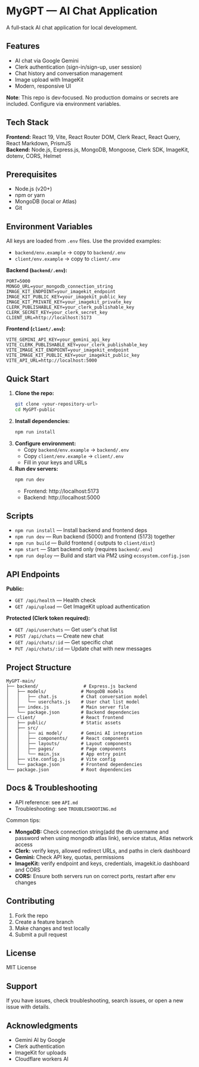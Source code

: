 
# MyGPT — AI Chat Application 

A full‑stack AI chat application for local development.

## Features
- AI chat via Google Gemini
- Clerk authentication (sign-in/sign-up, user session)
- Chat history and conversation management
- Image upload with ImageKit
- Modern, responsive UI

**Note**: This repo is dev‑focused. No production domains or secrets are included. Configure via environment variables.

## Tech Stack
**Frontend:** React 19, Vite, React Router DOM, Clerk React, React Query, React Markdown, PrismJS  
**Backend:** Node.js, Express.js, MongoDB, Mongoose, Clerk SDK, ImageKit, dotenv, CORS, Helmet

## Prerequisites

- Node.js (v20+)
- npm or yarn
- MongoDB (local or Atlas)
- Git

## Environment Variables
All keys are loaded from `.env` files. Use the provided examples:

- `backend/env.example` → copy to `backend/.env`
- `client/env.example` → copy to `client/.env`

**Backend (`backend/.env`):**
```
PORT=5000
MONGO_URL=your_mongodb_connection_string
IMAGE_KIT_ENDPOINT=your_imagekit_endpoint
IMAGE_KIT_PUBLIC_KEY=your_imagekit_public_key
IMAGE_KIT_PRIVATE_KEY=your_imagekit_private_key
CLERK_PUBLISHABLE_KEY=your_clerk_publishable_key
CLERK_SECRET_KEY=your_clerk_secret_key
CLIENT_URL=http://localhost:5173
```

**Frontend (`client/.env`):**
```
VITE_GEMINI_API_KEY=your_gemini_api_key
VITE_CLERK_PUBLISHABLE_KEY=your_clerk_publishable_key
VITE_IMAGE_KIT_ENDPOINT=your_imagekit_endpoint
VITE_IMAGE_KIT_PUBLIC_KEY=your_imagekit_public_key
VITE_API_URL=http://localhost:5000
```

## Quick Start
1. **Clone the repo:**
   ```bash
   git clone <your-repository-url>
   cd MyGPT-public
   ```
2. **Install dependencies:**
   ```bash
   npm run install
   ```
3. **Configure environment:**
   - Copy `backend/env.example` → `backend/.env`
   - Copy `client/env.example` → `client/.env`
   - Fill in your keys and URLs
4. **Run dev servers:**
   ```bash
   npm run dev
   ```
   - Frontend: http://localhost:5173
   - Backend: http://localhost:5000

## Scripts
- `npm run install` — Install backend and frontend deps
- `npm run dev` — Run backend (5000) and frontend (5173) together
- `npm run build` — Build frontend (
  outputs to `client/dist`)
- `npm start` — Start backend only (requires `backend/.env`)
- `npm run deploy` — Build and start via PM2 using `ecosystem.config.json`

## API Endpoints

**Public:**
- `GET /api/health` — Health check
- `GET /api/upload` — Get ImageKit upload authentication

**Protected (Clerk token required):**
- `GET /api/userchats` — Get user's chat list
- `POST /api/chats` — Create new chat
- `GET /api/chats/:id` — Get specific chat
- `PUT /api/chats/:id` — Update chat with new messages

## Project Structure

```
MyGPT-main/
├── backend/                 # Express.js backend
│   ├── models/             # MongoDB models
│   │   ├── chat.js         # Chat conversation model
│   │   └── userchats.js    # User chat list model
│   ├── index.js            # Main server file
│   └── package.json        # Backend dependencies
├── client/                 # React frontend
│   ├── public/             # Static assets
│   ├── src/
│   │   ├── ai model/       # Gemini AI integration
│   │   ├── components/     # React components
│   │   ├── layouts/        # Layout components
│   │   ├── pages/          # Page components
│   │   └── main.jsx        # App entry point
│   ├── vite.config.js      # Vite config
│   └── package.json        # Frontend dependencies
└── package.json            # Root dependencies
```

## Docs & Troubleshooting
- API reference: see `API.md`
- Troubleshooting: see `TROUBLESHOOTING.md`

Common tips:
- **MongoDB:** Check connection string(add the db username and password when using mongodb atlas link), service status, Atlas network access
- **Clerk:** verify keys, allowed redirect URLs, and paths in clerk dashboard
- **Gemini:** Check API key, quotas, permissions
- **ImageKit:** verify endpoint and keys, credentials, imagekit.io dashboard and CORS
- **CORS:** Ensure both servers run on correct ports, restart after env changes

## Contributing

1. Fork the repo
2. Create a feature branch
3. Make changes and test locally
4. Submit a pull request

## License

MIT License

## Support

If you have issues, check troubleshooting, search issues, or open a new issue with details.

## Acknowledgments

- Gemini AI by Google
- Clerk authentication
- ImageKit for uploads
- Cloudflare workers AI 
